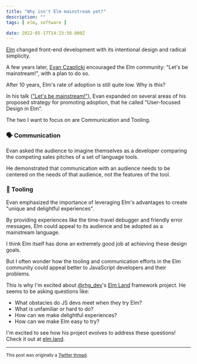 ```yaml
---
title: "Why isn't Elm mainstream yet?"
description: ""
tags: [ elm, software ]

date: 2022-05-17T14:23:50.000Z
---
```


[Elm](https://twitter.com/elmlang) changed front-end development with its intentional design and radical simplicity.

A few years later, [Evan Czaplicki](https://twitter.com/evancz) encouraged the Elm community: "Let's be mainstream!", with a plan to do so.

After 10 years, Elm's rate of adoption is still quite low. Why is this?

In his talk (["Let's be mainstream!"](https://youtu.be/oYk8CKH7OhE?t=800)), Evan expanded on several areas of his proposed strategy for promoting adoption, that he called "User-focused Design in Elm".

The two I want to focus on are Communication and Tooling.

### 🗣 Communication

Evan asked the audience to imagine themselves as a developer comparing the competing sales pitches of a set of language tools.

He demonstrated that communication with an audience needs to be centered on the needs of that audience, not the features of the tool.

### 🔧 Tooling

Evan emphasized the importance of leveraging Elm's advantages to create "unique and delightful experiences".

By providing experiences like the time-travel debugger and friendly error messages, Elm could appeal to its audience and be adopted as a mainstream language.

I think Elm itself has done an extremely good job at achieving these design goals.

But I often wonder how the tooling and communication efforts in the Elm community could appeal better to JavaScript developers and their problems.

This is why I'm excited about [@rhg_dev](https://twitter.com/rhg_dev)'s [Elm Land](https://elm.land) framework project. He seems to be asking questions like:

- What obstacles do JS devs meet when they try Elm?
- What is unfamiliar or hard to do?
- How can we make delightful experiences?
- How can we make Elm easy to try?

I'm excited to see how his project evolves to address these questions! Check it out at [elm.land](elm.land).

---

<small>This post was originally a [Twitter thread](https://twitter.com/DuncanMalashock/status/1526569183940681737).</small>